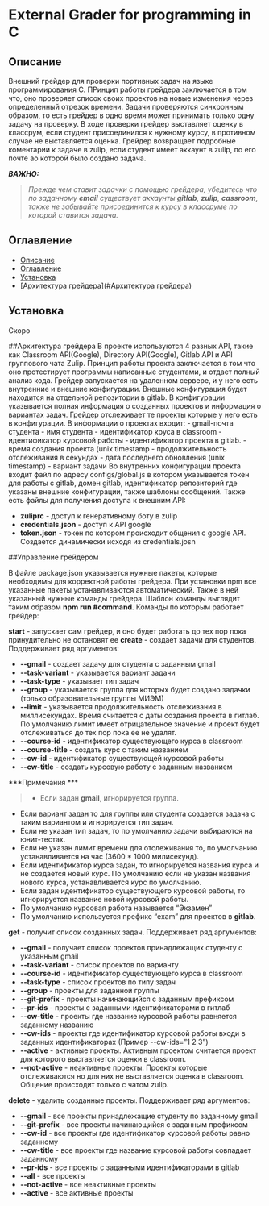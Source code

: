 # External Grader for programming in C

## Описание
Внешний грейдер для проверки портивных задач на языке программирования С. ПРинцип работы грейдера заключается в том что, оно проверяет список своих проектов на новые изменения через определенный отрезок времени.
Задачи проверяются синхронным образом, то есть грейдер в одно время может принимать только одну задачу на проверку. В ходе проверки грейдер выставляет оценку в классрум, если студент присоединился к нужному курсу, в противном случае не выставляется оценка. Грейдер возвращает подробные коментарии к задаче в zulip, если студент имеет аккаунт в zulip, по его почте ао которой было создано задача.

***ВАЖНО:***
> 	*Прежде чем ставит задачки с помощью грейдера, убедитесь что по заданному **email** существует аккаунты **gitlab**, **zulip**, **cassroom**, также не забывайте присоединится к курсу в классруме по которой ставится задача.*

## Оглавление
* [Описание](#Описание)
* [Оглавление](#Оглавление)
* [Установка](#Установка)
* [Архитектура грейдера](#Архитектура грейдера)


## Установка
Скоро

##Архитектура грейдера
В проекте используются 4 разных API, такие как Classroom API(Google), Directory API(Google), Gitlab API и API группового чата Zulip. Принцип работы проекта заключается в том что оно протестирует программы написанные студентами, и отдает полный анализ кода. Грейдер запускается на удаленном сервере, и у него есть внутренние и внешние конфигурации. Внешные конфигурация будет находится на отдельной репозитории в gitlab. В конфигурации указывается полная информация о созданных проектов и информация о вариантах задач. Грейдер отслеживает те проекты которые у него есть в конфигурации. В информации о проектах входит:
	- gmail-почта студента
	- имя студента
	- идентификатор круса в classroom
	- идентификатор курсовой работы
	- идентификатор проекта в gitlab.
	- время создания проекта (unix timestamp
	- продолжительность отслеживания в секундах
	- дата последнего обновления (unix timestamp)
	- вариант задачи
Во внутренних конфигурации проекта входит файл по адресу configs/global.js в котором указывается токен для работы с gitlab, домен gitlab, идентификатор репозиторий где указаны внешние конфигурации, также шаблоны сообщений. Также есть файлы для получения доступа к внешним API:
- 	**zuliprc** - доступ к генеративному боту в zulip
- 	**credentials.json** - доступ к API google
- 	**token.json** - токен по котором происходит общения с google API. Создается динамически исходя из credentials.josn


##Управление грейдером

В файле package.json указывается нужные пакеты, которые необходимы для корректной работы грейдера. При установки npm все указанные пакеты устанавливаются автоматический. Также в ней указанный нужные команды грейдера. Шаблон команды выглядит таким образом **npm run #command**. Команды по которым работает грейдер:

**start** - запускает сам грейдер, и оно будет работать до тех пор пока принудительно не остановят ее
**create** - создает задачи для студентов. Поддерживает ряд аргументов:
- **--gmail** -  создает задачу для студента с заданным gmail
- **--task-variant** - указывается вариант задачи
- **--task-type** - указывает тип задач
- **--group** - указывается группа для которых будет создано задачки (только образовательные группы МИЭМ)
- **--limit** - указывается продолжительность отслеживания в миллисекундах. Время считается с даты создания проекта в гитлаб. По умолчанию лимит имеет отрицательное значение и проект будет отслеживаться до тех пор пока ее не удалят.
- **--course-id** - идентификатор существующего курса в classroom
- **--course-title** - создать курс с таким названием
- **--cw-id** - идентификатор существующей курсовой работы
- **--cw-title** - создать курсовую работу с заданным названием


***Примечания ***
>-  Если задан **gmail**, игнорируется группа.
- Если вариант задан то для группы или студента создается задача с таким вариантом и игнорируется тип задач.
- Если не указан тип задач, то по умолчанию задачи выбираются на юнит-тестах.
- Если не указан лимит времени для отслеживания то, по умолчанию устанавливается на час (3600 * 1000 милисекунд).
- Если идентификатор курса задан, то игнорируется названия курса и не создается новый курс. По умолчанию если не указан названия нового курса, устанавливается курс по умолчанию.
- Если задан идентификатор существующего курсовой работы, то игнорируется название новой курсовой работы.
- По умолчанию курсовая работа называется “Экзамен”
- По умолчанию используется префикс “exam” для проектов в **gitlab**.

**get** - получит список созданных задач. Поддерживает ряд аргументов:
- **--gmail** - получает список проектов принадлежащих студенту с указанным gmail
- **--task-variant** - список проектов по варианту
- **--course-id** - идентификатор существующего курса в classroom
- **--task-type** - список проектов по типу задач
- **--group** - проекты для заданной группы
- **--git-prefix** - проекты начинающийся с заданным префиксом
- **--pr-ids** - проекты с заданными идентификаторами в гитлаб
- **--cw-title** - проекты где название курсовой работы равняется заданному названию
- **--cw-ids** - проекты где идентификатор курсовой работы входи в заданных идентификаторах (Пример --cw-ids=”1 2 3”)
- **--active** - активные проекты. Активным проектом считается проект для которого выставляется оценки в classroom. 
- **--not-active** - неактивные проекты. Проекты которые отслеживаются но для них не выставляется оценка в classroom. Общение происходит только с чатом zulip.

**delete** - удалить созданные проекты. Поддерживает ряд аргументов:
- **--gmail** - все проекты принадлежащие студенту по заданному gmail
- **--git-prefix** - все проекты начинающийся с заданным префиксом
- **--cw-id** - все проекты где идентификатор курсовой работы равно заданному
- **--cw-title** - все проекты где название курсовой работы совпадает заданному
- **--pr-ids** - все проекты с заданными идентификаторами в gitlab
- **--all** - все проекты
- **--not-active** - все неактивные проекты
- **--active** - все активные проекты
